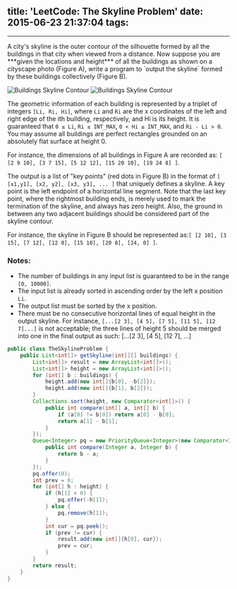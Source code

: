 title: 'LeetCode: The Skyline Problem'
date: 2015-06-23 21:37:04
tags:
---
<hr/>   
A city's skyline is the outer contour of the silhouette formed by all the buildings in that city when viewed from a distance. Now suppose you are ***given the locations and height*** of all the buildings as shown on a cityscape photo (Figure A), write a program to `output the skyline` formed by these buildings collectively (Figure B).

![Buildings  Skyline Contour](https://dn-myblog.qbox.me/img/leetcode/skyline1.jpg)
![Buildings  Skyline Contour](https://dn-myblog.qbox.me/img/leetcode/skyline2.jpg)

The geometric information of each building is represented by a triplet of integers `[Li, Ri, Hi]`, where `Li` and `Ri` are the x coordinates of the left and right edge of the ith building, respectively, and Hi is its height. It is guaranteed that `0 ≤ Li`, `Ri ≤ INT_MAX`, `0 < Hi ≤ INT_MAX`, and `Ri - Li > 0`. You may assume all buildings are perfect rectangles grounded on an absolutely flat surface at height 0.

For instance, the dimensions of all buildings in Figure A are recorded as: `[ [2 9 10], [3 7 15], [5 12 12], [15 20 10], [19 24 8] ]`.

The output is a list of "key points" (red dots in Figure B) in the format of `[ [x1,y1], [x2, y2], [x3, y3], ... ]` that uniquely defines a skyline. A key point is the left endpoint of a horizontal line segment. Note that the last key point, where the rightmost building ends, is merely used to mark the termination of the skyline, and always has zero height. Also, the ground in between any two adjacent buildings should be considered part of the skyline contour.

For instance, the skyline in Figure B should be represented as:`[ [2 10], [3 15], [7 12], [12 0], [15 10], [20 8], [24, 0] ]`.

### Notes:
* The number of buildings in any input list is guaranteed to be in the range `[0, 10000]`.
* The input list is already sorted in ascending order by the left x position `Li`.
* The output list must be sorted by the x position.
* There must be no consecutive horizontal lines of equal height in the output skyline. For instance, `[...[2 3], [4 5], [7 5], [11 5], [12 7]...]` is not acceptable; the three lines of height 5 should be merged into one in the final output as such: [...[2 3], [4 5], [12 7], ...]

```java
public class TheSkylineProblem {
    public List<int[]> getSkyline(int[][] buildings) {
        List<int[]> result = new ArrayList<int[]>();
        List<int[]> height = new ArrayList<int[]>();
        for (int[] b : buildings) {
            height.add(new int[]{b[0], -b[2]});
            height.add(new int[]{b[1], b[2]});
        }
        Collections.sort(height, new Comparator<int[]>() {
            public int compare(int[] a, int[] b) {
                if (a[0] != b[0]) return a[0] - b[0];
                return a[1] - b[1];
            }
        });
        Queue<Integer> pq = new PriorityQueue<Integer>(new Comparator<Integer>() {
            public int compare(Integer a, Integer b) {
                return b - a;
            }
        });
        pq.offer(0);
        int prev = 0;
        for (int[] h : height) {
            if (h[1] < 0) {
                pq.offer(-h[1]);
            } else {
                pq.remove(h[1]);
            }
            int cur = pq.peek();
            if (prev != cur) {
                result.add(new int[]{h[0], cur});
                prev = cur;
            }
        }
        return result;
    }
}
```